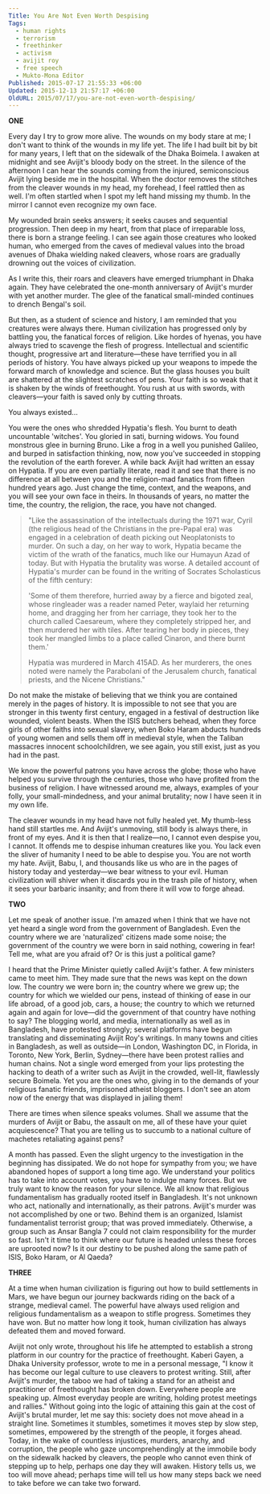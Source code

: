 ```yaml
---
Title: You Are Not Even Worth Despising
Tags:
  - human rights
  - terrorism
  - freethinker
  - activism
  - avijit roy
  - free speech
  - Mukto-Mona Editor
Published: 2015-07-17 21:55:33 +06:00
Updated: 2015-12-13 21:57:17 +06:00
OldURL: 2015/07/17/you-are-not-even-worth-despising/
---
```


<strong>ONE
</strong>

Every day I try to grow more alive. The wounds on my body stare at me; I don't want to think of the wounds in my life yet. The life I had built bit by bit for many years, I left that on the sidewalk of the Dhaka Boimela. I awaken at midnight and see Avijit's bloody body on the street. In the silence of the afternoon I can hear the sounds coming from the injured, semiconscious Avijit lying beside me in the hospital. When the doctor removes the stitches from the cleaver wounds in my head, my forehead, I feel rattled then as well. I'm often startled when I spot my left hand missing my thumb. In the mirror I cannot even recognize my own face.

My wounded brain seeks answers; it seeks causes and sequential progression. Then deep in my heart, from that place of irreparable loss, there is born a strange feeling. I can see again those creatures who looked human, who emerged from the caves of medieval values into the broad avenues of Dhaka wielding naked cleavers, whose roars are gradually drowning out the voices of civilization.  

As I write this, their roars and cleavers have emerged triumphant in Dhaka again. They have celebrated the one-month anniversary of Avijit's murder with yet another murder. The glee of the fanatical small-minded continues to drench Bengal's soil.

But then, as a student of science and history, I am reminded that you creatures were always there. Human civilization has progressed only by battling you, the fanatical forces of religion. Like hordes of hyenas, you have always tried to scavenge the flesh of progress. Intellectual and scientific thought, progressive art and literature—these have terrified you in all periods of history. You have always picked up your weapons to impede the forward march of knowledge and science. But the glass houses you built are shattered at the slightest scratches of pens. Your faith is so weak that it is shaken by the winds of freethought. You rush at us with swords, with cleavers—your faith is saved only by cutting throats.
	
You always existed…

You were the ones who shredded Hypatia's flesh. You burnt to death uncountable 'witches'. You gloried in sati, burning widows. You found monstrous glee in burning Bruno. Like a frog in a well you punished Galileo, and burped in satisfaction thinking, now, now you've succeeded in stopping the revolution of the earth forever. 
A while back Avijit had written an essay on Hypatia. If you are even partially literate, read it and see that there is no difference at all between you and the religion-mad fanatics from fifteen hundred years ago. Just change the time, context, and the weapons, and you will see your own face in theirs. In thousands of years, no matter the time, the country, the religion, the race, you have not changed.  


<blockquote>
"Like the assassination of the intellectuals during the 1971 war, Cyril (the religious head of the Christians in the pre-Papal era) was engaged in a celebration of death picking out Neoplatonists to murder. On such a day, on her way to work, Hypatia became the victim of the wrath of the fanatics, much like our Humayun Azad of today. But with Hypatia the brutality was worse. A detailed account of Hypatia's murder can be found in the writing of Socrates Scholasticus of the fifth century: 



'Some of them therefore, hurried away by a fierce and bigoted zeal, whose ringleader was a reader named Peter, waylaid her returning home, and dragging her from her carriage, they took her to the church called Caesareum, where they completely stripped her, and then murdered her with tiles. After tearing her body in pieces, they took her mangled limbs to a place called Cinaron, and there burnt them.'


Hypatia was murdered in March 415AD. As her murderers, the ones noted were namely the Parabolani of the Jerusalem church, fanatical priests, and the Nicene Christians."</blockquote>


Do not make the mistake of believing that we think you are contained merely in the pages of history. It is impossible to not see that you are stronger in this twenty first century, engaged in a festival of destruction like wounded, violent beasts. When the ISIS butchers behead, when they force girls of other faiths into sexual slavery, when Boko Haram abducts hundreds of young women and sells them off in medieval style, when the Taliban massacres innocent schoolchildren, we see again, you still exist, just as you had in the past.

We know the powerful patrons you have across the globe; those who have helped you survive through the centuries, those who have profited from the business of religion. I have witnessed around me, always, examples of your folly, your small-mindedness, and your animal brutality; now I have seen it in my own life. 

The cleaver wounds in my head have not fully healed yet. My thumb-less hand still startles me. And Avijit's unmoving, still body is always there, in front of my eyes. And it is then that I realize—no, I cannot even despise you, I cannot. It offends me to despise inhuman creatures like you. You lack even the sliver of humanity I need to be able to despise you. You are not worth my hate. 
Avijit, Babu, I, and thousands like us who are in the pages of history today and yesterday—we bear witness to your evil. Human civilization will shiver when it discards you in the trash pile of history, when it sees your barbaric insanity; and from there it will vow to forge ahead.

<strong>TWO
</strong>

Let me speak of another issue. I'm amazed when I think that we have not yet heard a single word from the government of Bangladesh. Even the country where we are 'naturalized' citizens made some noise; the government of the country we were born in said nothing, cowering in fear! Tell me, what are you afraid of? Or is this just a political game?  

I heard that the Prime Minister quietly called Avijit's father. A few ministers came to meet him. They made sure that the news was kept on the down low. The country we were born in; the country where we grew up; the country for which we wielded our pens, instead of thinking of ease in our life abroad, of a good job, cars, a house; the country to which we returned again and again for love—did the government of that country have nothing to say? 
The blogging world, and media, internationally as well as in Bangladesh, have protested strongly; several platforms have begun translating and disseminating Avijit Roy's writings. In many towns and cities in Bangladesh, as well as outside—in London, Washington DC, in Florida, in Toronto, New York, Berlin, Sydney—there have been protest rallies and human chains. Not a single word emerged from your lips protesting the hacking to death of a writer such as Avijit in the crowded, well-lit, flawlessly secure Boimela. Yet you are the ones who, giving in to the demands of your religious fanatic friends, imprisoned atheist bloggers. I don't see an atom now of the energy that was displayed in jailing them!

There are times when silence speaks volumes. Shall we assume that the murders of Avijit or Babu, the assault on me, all of these have your quiet acquiescence? That you are telling us to succumb to a national culture of machetes retaliating against pens?

A month has passed. Even the slight urgency to the investigation in the beginning has dissipated. We do not hope for sympathy from you; we have abandoned hopes of support a long time ago. We understand your politics has to take into account votes, you have to indulge many forces. But we truly want to know the reason for your silence. 
We all know that religious fundamentalism has gradually rooted itself in Bangladesh. It's not unknown who act, nationally and internationally, as their patrons. Avijit's murder was not accomplished by one or two. Behind them is an organized, Islamist fundamentalist terrorist group; that was proved immediately. Otherwise, a group such as Ansar Bangla 7 could not claim responsibility for the murder so fast. Isn't it time to think where our future is headed unless these forces are uprooted now? Is it our destiny to be pushed along the same path of ISIS, Boko Haram, or Al Qaeda?

<strong>THREE</strong>

At a time when human civilization is figuring out how to build settlements in Mars, we have begun our journey backwards riding on the back of a strange, medieval camel. The powerful have always used religion and religious fundamentalism as a weapon to stifle progress. Sometimes they have won. But no matter how long it took, human civilization has always defeated them and moved forward.

Avijit not only wrote, throughout his life he attempted to establish a strong platform in our country for the practice of freethought. Kaberi Gayen, a Dhaka University professor, wrote to me in a personal message, "I know it has become our legal culture to use cleavers to protest writing. Still, after Avijit's murder, the taboo we had of taking a stand for an atheist and practitioner of freethought has broken down. Everywhere people are speaking up. Almost everyday people are writing, holding protest meetings and rallies."
Without going into the logic of attaining this gain at the cost of Avijit's brutal murder, let me say this: society does not move ahead in a straight line. Sometimes it stumbles, sometimes it moves step by slow step, sometimes, empowered by the strength of the people, it forges ahead. Today, in the wake of countless injustices, murders, anarchy, and corruption, the people who gaze uncomprehendingly at the immobile body on the sidewalk hacked by cleavers, the people who cannot even think of stepping up to help, perhaps one day they will awaken. History tells us, we too will move ahead; perhaps time will tell us how many steps back we need to take before we can take two forward. 

